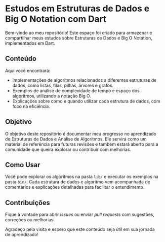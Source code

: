 <h1>Estudos em Estruturas de Dados e Big O Notation com Dart</h1>

<p>Bem-vindo ao meu repositório! Este espaço foi criado para armazenar e compartilhar meus estudos sobre Estruturas de Dados e Big O Notation, implementados em Dart.</p>

<h2>Conteúdo</h2>
<p>Aqui você encontrará:</p>
<ul>
  <li>Implementações de algoritmos relacionados a diferentes estruturas de dados, como listas, filas, pilhas, árvores e grafos.</li>
  <li>Exemplos de análise de complexidade de tempo e espaço dos algoritmos, utilizando a notação Big O.</li>
  <li>Explicações sobre como e quando utilizar cada estrutura de dados, com foco na eficiência.</li>
</ul>

<h2>Objetivo</h2>
<p>O objetivo deste repositório é documentar meu progresso no aprendizado de Estruturas de Dados e Análise de Algoritmos. Ele servirá como um material de referência para futuras revisões e também estará aberto para a comunidade que queira explorar ou contribuir com melhorias.</p>

<h2>Como Usar</h2>
<p>Você pode explorar os algoritmos na pasta <code>lib/</code> e executar os exemplos na pasta <code>bin/</code>. Cada estrutura de dados e algoritmo vem acompanhada de comentários e explicações detalhadas para facilitar o entendimento.</p>

<h2>Contribuições</h2>
<p>Fique à vontade para abrir <i>issues</i> ou enviar <i>pull requests</i> com sugestões, correções ou melhorias.</p>

<p>Agradeço pela visita e espero que este conteúdo seja útil em sua jornada de aprendizado!</p>

